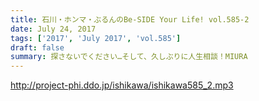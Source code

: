 ```yaml
---
title: 石川・ホンマ・ぶるんのBe-SIDE Your Life! vol.585-2
date: July 24, 2017
tags: ['2017', 'July 2017', 'vol.585']
draft: false
summary: 探さないでください…そして、久しぶりに人生相談！MIURA
---
```


http://project-phi.ddo.jp/ishikawa/ishikawa585_2.mp3
